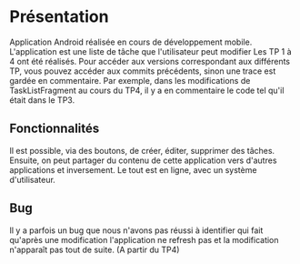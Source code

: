 <h1>Présentation</h1>
Application Android réalisée en cours de développement mobile.
L'application est une liste de tâche que l'utilisateur peut modifier
Les TP 1 à 4 ont été réalisés. Pour accéder aux versions correspondant aux différents TP,
vous pouvez accéder aux commits précédents, sinon une trace est gardée en commentaire. 
Par exemple, dans les modifications de TaskListFragment au cours du TP4, il y a en commentaire le code
tel qu'il était dans le TP3.

<h2>Fonctionnalités</h2>
Il est possible, via des boutons, de créer, éditer, supprimer des tâches. 
Ensuite, on peut partager du contenu de cette application vers d'autres applications
et inversement. Le tout est en ligne, avec un système d'utilisateur.

<h2> Bug </h2>
Il y a parfois un bug que nous n'avons pas réussi à identifier qui fait qu'après une
modification l'application ne refresh pas et la modification n'apparaît pas tout de suite.
(A partir du TP4)
